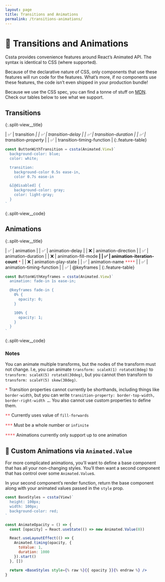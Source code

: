 ```yaml
---
layout: page
title: Transitions and Animations
permalink: /transitions-animations/
---
```


<style>
.note {
  color: #EA2027;
  font: 10pt/12pt 'Source Code Pro', monospace;
}

.feature-table {
  width: 100%;
  font: 10pt/12pt 'Source Code Pro', monospace;
}

@media screen and (min-width: 1279px) {
  .split-view {
    display: flex;
    margin: 32pt calc(-1 * var(--gutter));
    align-items: center;
  }

    .split-view__container {
      flex: 1 1 0;
      margin: 0 var(--gutter);
    }

    .split-view__container--last {
      order: 2;
    }

    .split-view__title {
      text-align: center;
      margin: 0 0 32pt;
    }

    .split-view__code pre {
      margin: 0;
    }
}
</style>

# 🍿 Transitions and Animations

Cssta provides convenience features around React’s Animated API. The syntax is identical to CSS (where supported).

Because of the declarative nature of CSS, only components that use these features will run code for the features. What’s more, if _no_ components use these features, the code isn’t even shipped in your production bundle!

Because we use the CSS spec, you can find a tonne of stuff on [MDN](https://developer.mozilla.org/en-US/docs/Web/CSS/animation). Check our tables below to see what we support.

<div class="split-view">
<div class="split-view__container" markdown="block">

## Transitions

{:.split-view\_\_title}

| ✅ | transition <span class="note">_</span> |
| ✅ | transition-delay |
| ✅ | transition-duration |
| ✅ | transition-property <span class="note">_</span> |
| ✅ | transition-timing-function |
{:.feature-table}

</div>
<div class="split-view__container" markdown="block">

```jsx
const ButtonWithTransition = cssta(Animated.View)`
  background-color: blue;
  color: white;

  transition:
    background-color 0.5s ease-in,
    color 0.7s ease-in

  &[@disabled] {
    background-color: gray;
    color: light-gray;
  }
`
```

{:.split-view\_\_code}

</div>
</div>

<div class="split-view">
<div class="split-view__container split-view__container--last" markdown="block">

## Animations

{:.split-view\_\_title}

| ✅ | animation |
| ✅ | animation-delay |
| ❌ | animation-direction |
| ✅ | animation-duration |
| ❌ | animation-fill-mode <span class="note">**</span> |
| ✅ | animation-iteration-count <span class="note">\***</span> |
| ❌ | animation-play-state |
| ✅ | animation-name <span class="note">\*\*\*\*</span> |
| ✅ | animation-timing-function |
| ✅ | @keyframes |
{:.feature-table}

</div>
<div class="split-view__container" markdown="block">

```jsx
const ButtonWithKeyframes = cssta(Animated.View)`
  animation: fade-in 1s ease-in;

  @keyframes fade-in {
    0% {
      opacity: 0;
    }

    100% {
      opacity: 1;
    }
  }
`
```

{:.split-view\_\_code}

</div>
</div>

### Notes

You can animate multiple transforms, but the nodes of the transform must not change. I.e, you can animate `transform: scaleX(1) rotateX(0deg)` to `transform: scaleX(5) rotateX(30deg)`, but you cannot then transform to `transform: scaleY(5) skew(30deg)`.

<span class="note">\*</span> Transition properties cannot currently be shorthands, including things like `border-width`, but you can write `transition-property: border-top-width, border-right-width …`. You also cannot use custom properties to define them.

<span class="note">\*\*</span> Currently uses value of `fill-forwards`

<span class="note">\*\*\*</span> Must be a whole number or `infinite`

<span class="note">\*\*\*\*</span> Animations currently only support up to one animation

## 🎥 Custom Animations via `Animated.Value`

For more complicated animations, you’ll want to define a base component that has all your non-changing styles. You’ll then want a second component that has control over some `Animated.Value`s.

In your second component’s render function, return the base component along with your animated values passed in the `style` prop.

```jsx
const BaseStyles = cssta(View)`
  height: 100px;
  width: 100px;
  background-color: red;
`

const AnimateOpacity = () => {
  const [opacity] = React.useState(() => new Animated.Value(0))

  React.useLayoutEffect(() => {
    Animated.timing(opacity, {
      toValue: 1,
      duration: 1000
    }).start()
  }, [])

  return <BaseStyles style={% raw %}{{ opacity }}{% endraw %} />
}
```
